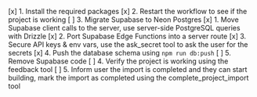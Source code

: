 [x] 1. Install the required packages
[x] 2. Restart the workflow to see if the project is working
[ ] 3. Migrate Supabase to Neon Postgres
  [x] 1. Move Supabase client calls to the server, use server-side PostgreSQL queries with Drizzle
  [x] 2. Port Supabase Edge Functions into a server route
  [x] 3. Secure API keys & env vars, use the ask_secret tool to ask the user for the secrets
  [x] 4. Push the database schema using `npm run db:push`
  [ ] 5. Remove Supabase code
[ ] 4. Verify the project is working using the feedback tool
[ ] 5. Inform user the import is completed and they can start building, mark the import as completed using the complete_project_import tool
